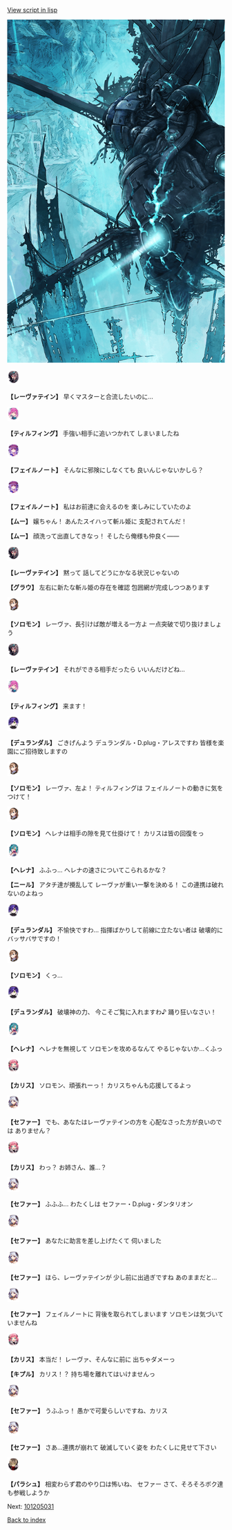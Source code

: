 [View script in lisp](../scripts/101205021.txt)

![underground_world_3.png](../images/backgrounds/underground_world_3.png)

<img src="../images/units/3100211.png" alt="3100211.png" height="34"/>

**【レーヴァテイン】**
早くマスターと合流したいのに…

<img src="../images/units/3101411.png" alt="3101411.png" height="34"/>

**【ティルフィング】**
手強い相手に追いつかれて
しまいましたね

<img src="../images/units/3401911.png" alt="3401911.png" height="34"/>

**【フェイルノート】**
そんなに邪険にしなくても
良いんじゃないかしら？

<img src="../images/units/3401911.png" alt="3401911.png" height="34"/>

**【フェイルノート】**
私はお前達に会えるのを
楽しみにしていたのよ

**【ムー】**
嬢ちゃん！
あんたスイハって斬ル姫に
支配されてんだ！

**【ムー】**
顔洗って出直してきなっ！
そしたら俺様も仲良く――

<img src="../images/units/3100211.png" alt="3100211.png" height="34"/>

**【レーヴァテイン】**
黙って
話してどうにかなる状況じゃないの

**【グラウ】**
左右に新たな斬ル姫の存在を確認
包囲網が完成しつつあります

<img src="../images/units/3503111.png" alt="3503111.png" height="34"/>

**【ソロモン】**
レーヴァ、長引けば敵が増える一方よ
一点突破で切り抜けましょう

<img src="../images/units/3100211.png" alt="3100211.png" height="34"/>

**【レーヴァテイン】**
それができる相手だったら
いいんだけどね…

<img src="../images/units/3101411.png" alt="3101411.png" height="34"/>

**【ティルフィング】**
来ます！

<img src="../images/units/3100311.png" alt="3100311.png" height="34"/>

**【デュランダル】**
ごきげんよう
デュランダル・D.plug・アレスですわ
皆様を楽園にご招待致しますの

<img src="../images/units/3503111.png" alt="3503111.png" height="34"/>

**【ソロモン】**
レーヴァ、左よ！
ティルフィングは
フェイルノートの動きに気をつけて！

<img src="../images/units/3503111.png" alt="3503111.png" height="34"/>

**【ソロモン】**
ヘレナは相手の隙を見て仕掛けて！
カリスは皆の回復をっ

<img src="../images/units/3302811.png" alt="3302811.png" height="34"/>

**【ヘレナ】**
ふふっ…
ヘレナの速さについてこられるかな？

**【ニール】**
アタチ達が攪乱して
レーヴァが重い一撃を決める！
この連携は破れないのよねっ

<img src="../images/units/3100311.png" alt="3100311.png" height="34"/>

**【デュランダル】**
不愉快ですわ…
指揮ばかりして前線に立たない者は
破壊的にバッサバサですの！

<img src="../images/units/3503111.png" alt="3503111.png" height="34"/>

**【ソロモン】**
くっ…

<img src="../images/units/3100311.png" alt="3100311.png" height="34"/>

**【デュランダル】**
破壊神の力、
今こそご覧に入れますわ♪
踊り狂いなさい！

<img src="../images/units/3302811.png" alt="3302811.png" height="34"/>

**【ヘレナ】**
ヘレナを無視して
ソロモンを攻めるなんて
やるじゃないか…くふっ

<img src="../images/units/3602511.png" alt="3602511.png" height="34"/>

**【カリス】**
ソロモン、頑張れーっ！
カリスちゃんも応援してるよっ

<img src="../images/units/3502111.png" alt="3502111.png" height="34"/>

**【セファー】**
でも、あなたはレーヴァテインの方を
心配なさった方が良いのでは
ありません？

<img src="../images/units/3602511.png" alt="3602511.png" height="34"/>

**【カリス】**
わっ？
お姉さん、誰…？

<img src="../images/units/3502111.png" alt="3502111.png" height="34"/>

**【セファー】**
ふふふ…
わたくしは
セファー・D.plug・ダンタリオン

<img src="../images/units/3502111.png" alt="3502111.png" height="34"/>

**【セファー】**
あなたに助言を差し上げたくて
伺いました

<img src="../images/units/3502111.png" alt="3502111.png" height="34"/>

**【セファー】**
ほら、レーヴァテインが
少し前に出過ぎですね
あのままだと…

<img src="../images/units/3502111.png" alt="3502111.png" height="34"/>

**【セファー】**
フェイルノートに
背後を取られてしまいます
ソロモンは気づいていませんね

<img src="../images/units/3602511.png" alt="3602511.png" height="34"/>

**【カリス】**
本当だ！
レーヴァ、そんなに前に
出ちゃダメーっ

**【キプル】**
カリス！？
持ち場を離れてはいけませんっ

<img src="../images/units/3502111.png" alt="3502111.png" height="34"/>

**【セファー】**
うふふっ！
愚かで可愛らしいですね、カリス

<img src="../images/units/3502111.png" alt="3502111.png" height="34"/>

**【セファー】**
さあ…連携が崩れて
破滅していく姿を
わたくしに見せて下さい

<img src="../images/units/3200411.png" alt="3200411.png" height="34"/>

**【パラシュ】**
相変わらず君のやり口は怖いね、
セファー
さて、そろそろボク達も参戦しようか

Next: [101205031](101205031.md)

[Back to index](index.md)
